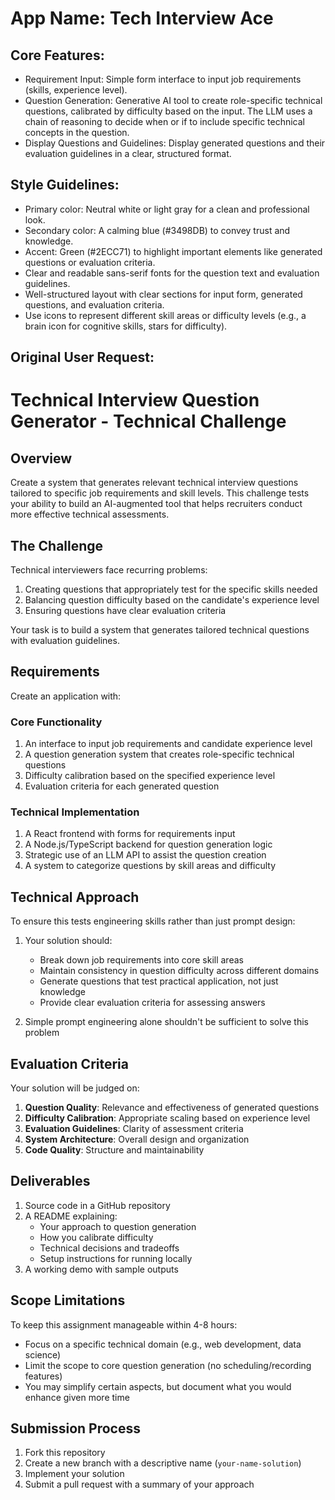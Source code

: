 # **App Name**: Tech Interview Ace

## Core Features:

- Requirement Input: Simple form interface to input job requirements (skills, experience level).
- Question Generation: Generative AI tool to create role-specific technical questions, calibrated by difficulty based on the input. The LLM uses a chain of reasoning to decide when or if to include specific technical concepts in the question.
- Display Questions and Guidelines: Display generated questions and their evaluation guidelines in a clear, structured format.

## Style Guidelines:

- Primary color: Neutral white or light gray for a clean and professional look.
- Secondary color: A calming blue (#3498DB) to convey trust and knowledge.
- Accent: Green (#2ECC71) to highlight important elements like generated questions or evaluation criteria.
- Clear and readable sans-serif fonts for the question text and evaluation guidelines.
- Well-structured layout with clear sections for input form, generated questions, and evaluation criteria.
- Use icons to represent different skill areas or difficulty levels (e.g., a brain icon for cognitive skills, stars for difficulty).

## Original User Request:
# Technical Interview Question Generator - Technical Challenge

## Overview

Create a system that generates relevant technical interview questions tailored to specific job requirements and skill levels. This challenge tests your ability to build an AI-augmented tool that helps recruiters conduct more effective technical assessments.

## The Challenge

Technical interviewers face recurring problems:
1. Creating questions that appropriately test for the specific skills needed
2. Balancing question difficulty based on the candidate's experience level
3. Ensuring questions have clear evaluation criteria

Your task is to build a system that generates tailored technical questions with evaluation guidelines.

## Requirements

Create an application with:

### Core Functionality
1. An interface to input job requirements and candidate experience level
2. A question generation system that creates role-specific technical questions
3. Difficulty calibration based on the specified experience level
4. Evaluation criteria for each generated question

### Technical Implementation
1. A React frontend with forms for requirements input
2. A Node.js/TypeScript backend for question generation logic
3. Strategic use of an LLM API to assist the question creation
4. A system to categorize questions by skill areas and difficulty

## Technical Approach

To ensure this tests engineering skills rather than just prompt design:

1. Your solution should:
   - Break down job requirements into core skill areas
   - Maintain consistency in question difficulty across different domains
   - Generate questions that test practical application, not just knowledge
   - Provide clear evaluation criteria for assessing answers

2. Simple prompt engineering alone shouldn't be sufficient to solve this problem

## Evaluation Criteria

Your solution will be judged on:

1. **Question Quality**: Relevance and effectiveness of generated questions
2. **Difficulty Calibration**: Appropriate scaling based on experience level
3. **Evaluation Guidelines**: Clarity of assessment criteria
4. **System Architecture**: Overall design and organization
5. **Code Quality**: Structure and maintainability

## Deliverables

1. Source code in a GitHub repository
2. A README explaining:
   - Your approach to question generation
   - How you calibrate difficulty
   - Technical decisions and tradeoffs
   - Setup instructions for running locally
3. A working demo with sample outputs

## Scope Limitations

To keep this assignment manageable within 4-8 hours:
- Focus on a specific technical domain (e.g., web development, data science)
- Limit the scope to core question generation (no scheduling/recording features)
- You may simplify certain aspects, but document what you would enhance given more time

## Submission Process

1. Fork this repository
2. Create a new branch with a descriptive name (`your-name-solution`)
3. Implement your solution
4. Submit a pull request with a summary of your approach
  